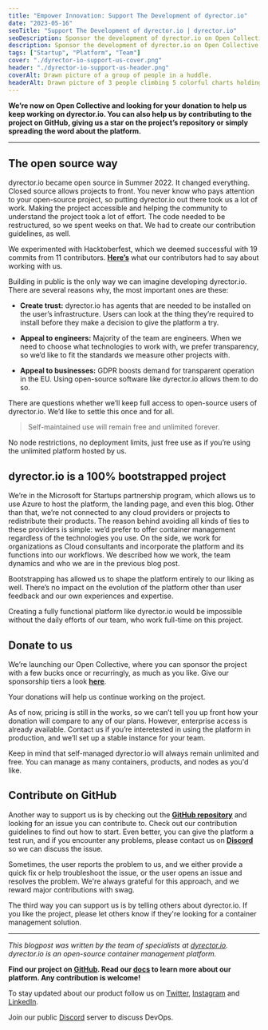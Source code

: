 ```yaml
---
title: "Empower Innovation: Support The Development of dyrector.io"
date: "2023-05-16"
seoTitle: "Support The Development of dyrector.io | dyrector.io"
seoDescription: Sponsor the development of dyrector.io on Open Collective. 100% of your donations will be spent on the improvement of the platform.
description: Sponsor the development of dyrector.io on Open Collective. 100% of your donations will be spent on the improvement of the platform.
tags: ["Startup", "Platform", "Team"]
cover: "./dyrector-io-support-us-cover.png"
header: "./dyrector-io-support-us-header.png"
coverAlt: Drawn picture of a group of people in a huddle.
headerAlt: Drawn picture of 3 people climbing 5 colorful charts holding each other's hands and conquering them.
---
```


**We’re now on Open Collective and looking for your donation to help us keep working on dyrector.io. You can also help us by contributing to the project on GitHub, giving us a star on the project’s repository or simply spreading the word about the platform.**

---

## The open source way

dyrector.io became open source in Summer 2022. It changed everything. Closed source allows projects to front. You never know who pays attention to your open-source project, so putting dyrector.io out there took us a lot of work. Making the project accessible and helping the community to understand the project took a lot of effort. The code needed to be restructured, so we spent weeks on that. We had to create our contribution guidelines, as well.

We experimented with Hacktoberfest, which we deemed successful with 19 commits from 11 contributors. **[Here’s](https://blog.dyrector.io/2022-11-08-dyrectorio-at-hacktoberfest-open-source/)** what our contributors had to say about working with us.

Building in public is the only way we can imagine developing dyrector.io. There are several reasons why, the most important ones are these:
- **Create trust:** dyrector.io has agents that are needed to be installed on the user’s infrastructure. Users can look at the thing they’re required to install before they make a decision to give the platform a try.

- **Appeal to engineers:** Majority of the team are engineers. When we need to choose what technologies to work with, we prefer transparency, so we’d like to fit the standards we measure other projects with.

- **Appeal to businesses:** GDPR boosts demand for transparent operation in the EU. Using open-source software like dyrector.io allows them to do so.

There are questions whether we’ll keep full access to open-source users of dyrector.io. We’d like to settle this once and for all.

> Self-maintained use will remain free and unlimited forever.

No node restrictions, no deployment limits, just free use as if you’re using the unlimited platform hosted by us.

## dyrector.io is a 100% bootstrapped project

We’re in the Microsoft for Startups partnership program, which allows us to use Azure to host the platform, the landing page, and even this blog. Other than that, we’re not connected to any cloud providers or projects to redistribute their products. The reason behind avoiding all kinds of ties to these providers is simple: we’d prefer to offer container management regardless of the technologies you use. On the side, we work for organizations as Cloud consultants and incorporate the platform and its functions into our workflows. We described how we work, the team dynamics and who we are in the previous blog post.

Bootstrapping has allowed us to shape the platform entirely to our liking as well. There’s no impact on the evolution of the platform other than user feedback and our own experiences and expertise.

Creating a fully functional platform like dyrector.io would be impossible without the daily efforts of our team, who work full-time on this project.

## Donate to us

We’re launching our Open Collective, where you can sponsor the project with a few bucks once or recurringly, as much as you like. Give our sponsorship tiers a look **[here](https://opencollective.com/dyrectorio-platform)**.

Your donations will help us continue working on the project.

As of now, pricing is still in the works, so we can’t tell you up front how your donation will compare to any of our plans. However, enterprise access is already available. Contact us if you’re interetested in using the platform in production, and we’ll set up a stable instance for your team.

Keep in mind that self-managed dyrector.io will always remain unlimited and free. You can manage as many containers, products, and nodes as you'd like.

## Contribute on GitHub

Another way to support us is by checking out the **[GitHub repository](https://github.com/dyrector-io/dyrectorio)** and looking for an issue you can contribute to. Check out our contribution guidelines to find out how to start. Even better, you can give the platform a test run, and if you encounter any problems, please contact us on **[Discord](https://discord.gg/pZWbd4fxga)** so we can discuss the issue.

Sometimes, the user reports the problem to us, and we either provide a quick fix or help troubleshoot the issue, or the user opens an issue and resolves the problem. We're always grateful for this approach, and we reward major contributions with swag.

The third way you can support us is by telling others about dyrector.io. If you like the project, please let others know if they're looking for a container management solution.

---

_This blogpost was written by the team of specialists at [dyrector.io](https://dyrectorio.com). dyrector.io is an open-source container management platform._

**Find our project on [GitHub](https://github.com/dyrector-io/dyrectorio/). Read our [docs](https://docs.dyrector.io/) to learn more about our platform. Any contribution is welcome!**

To stay updated about our product follow us on [Twitter](https://twitter.com/dyrectorio), [Instagram](https://www.instagram.com/dyrectorio/) and [LinkedIn](https://www.linkedin.com/company/dyrectorio/).

Join our public [Discord](https://discord.gg/hMyT9cbYFD) server to discuss DevOps.